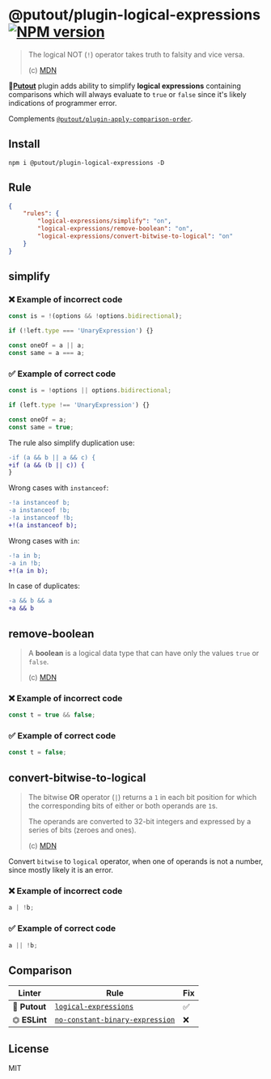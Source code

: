 # @putout/plugin-logical-expressions [![NPM version][NPMIMGURL]][NPMURL]

[NPMIMGURL]: https://img.shields.io/npm/v/@putout/plugin-logical-expressions.svg?style=flat&longCache=true
[NPMURL]: https://npmjs.org/package/@putout/plugin-logical-expressions "npm"

> The logical NOT (`!`) operator takes truth to falsity and vice versa.
>
> (c) [MDN](https://developer.mozilla.org/en-US/docs/Web/JavaScript/Reference/Operators/Logical_NOT)

🐊[**Putout**](https://github.com/coderaiser/putout) plugin adds ability to simplify **logical expressions** containing
comparisons which will always evaluate to `true` or `false` since it's  likely indications of programmer error.

Complements [`@putout/plugin-apply-comparison-order`](https://github.com/coderaiser/putout/tree/master/packages/plugin-apply-comparison-order#readme).

## Install

```
npm i @putout/plugin-logical-expressions -D
```

## Rule

```json
{
    "rules": {
        "logical-expressions/simplify": "on",
        "logical-expressions/remove-boolean": "on",
        "logical-expressions/convert-bitwise-to-logical": "on"
    }
}
```

## simplify

### ❌ Example of incorrect code

```js
const is = !(options && !options.bidirectional);

if (!left.type === 'UnaryExpression') {}

const oneOf = a || a;
const same = a === a;
```

### ✅ Example of correct code

```js
const is = !options || options.bidirectional;

if (left.type !== 'UnaryExpression') {}

const oneOf = a;
const same = true;
```

The rule also simplify duplication use:

```diff
-if (a && b || a && c) {
+if (a && (b || c)) {
}
```

Wrong cases with `instanceof`:

```diff
-!a instanceof b;
-a instanceof !b;
-!a instanceof !b;
+!(a instanceof b);
```

Wrong cases with `in`:

```diff
-!a in b;
-a in !b;
+!(a in b);
```

In case of duplicates:

```diff
-a && b && a
+a && b
```

## remove-boolean

> A **boolean** is a logical data type that can have only the values `true` or `false`.
>
> (c) [MDN](https://developer.mozilla.org/en-US/docs/Glossary/Boolean)

### ❌ Example of incorrect code

```js
const t = true && false;
```

### ✅ Example of correct code

```js
const t = false;
```

## convert-bitwise-to-logical

> The bitwise **OR** operator (`|`) returns a `1` in each bit position for which the corresponding bits of either or both operands are `1`s.
>
> The operands are converted to 32-bit integers and expressed by a series of bits (zeroes and ones).
>
> (c) [MDN](https://developer.mozilla.org/en-US/docs/Web/JavaScript/Reference/Operators/Bitwise_OR)

Convert `bitwise` to `logical` operator, when one of operands is not a number, since mostly likely it is an error.

### ❌ Example of incorrect code

```js
a | !b;
```

### ✅ Example of correct code

```js
a || !b;
```

## Comparison

Linter | Rule | Fix
--------|-------|------------|
🐊 **Putout**| [`logical-expressions`](https://github.com/coderaiser/putout/tree/master/packages/plugin-logical-expressions#readme)| ✅
⏣ **ESLint** | [`no-constant-binary-expression`](https://eslint.org/docs/rules/no-constant-binary-expression) | ❌

## License

MIT
